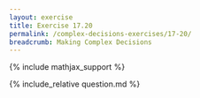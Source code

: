 ```yaml
---
layout: exercise
title: Exercise 17.20
permalink: /complex-decisions-exercises/17-20/
breadcrumb: Making Complex Decisions
---
```


{% include mathjax_support %}

<div><i class="arrow-up" data-chapter="complex-decisions-exercises" data-exercise="ex_20" data-rating="0"></i></div>
{% include_relative question.md %}
